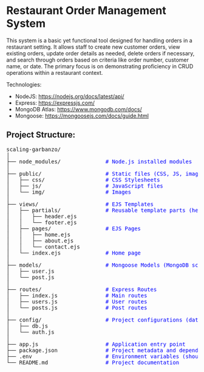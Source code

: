 # Restaurant Order Management System

This system is a basic yet functional tool designed for handling orders in a restaurant setting. It allows staff to create new customer orders, view existing orders, update order details as needed, delete orders if necessary, and search through orders based on criteria like order number, customer name, or date. The primary focus is on demonstrating proficiency in CRUD operations within a restaurant context.

Technologies:
* NodeJS: https://nodejs.org/docs/latest/api/
* Express: https://expressjs.com/
* MongoDB Atlas: https://www.mongodb.com/docs/
* Mongoose: https://mongoosejs.com/docs/guide.html

## Project Structure:

<pre>
scaling-garbanzo/
│
├── node_modules/              <span style="color: blue;"># Node.js installed modules</span>
│
├── public/                    <span style="color: blue;"># Static files (CSS, JS, images)</span>
│   ├── css/                   <span style="color: blue;"># CSS Stylesheets</span>
│   ├── js/                    <span style="color: blue;"># JavaScript files</span>
│   └── img/                   <span style="color: blue;"># Images</span>
│
├── views/                     <span style="color: blue;"># EJS Templates</span>
│   ├── partials/              <span style="color: blue;"># Reusable template parts (header, footer)</span>
│   │   ├── header.ejs
│   │   └── footer.ejs
│   ├── pages/                 <span style="color: blue;"># EJS Pages</span>
│   │   ├── home.ejs
│   │   ├── about.ejs
│   │   └── contact.ejs
│   └── index.ejs              <span style="color: blue;"># Home page</span>
│
├── models/                    <span style="color: blue;"># Mongoose Models (MongoDB schemas)</span>
│   ├── user.js
│   └── post.js
│
├── routes/                    <span style="color: blue;"># Express Routes</span>
│   ├── index.js               <span style="color: blue;"># Main routes</span>
│   ├── users.js               <span style="color: blue;"># User routes</span>
│   └── posts.js               <span style="color: blue;"># Post routes</span>
│
├── config/                    <span style="color: blue;"># Project configurations (database, etc.)</span>
│   ├── db.js
│   └── auth.js
│
├── app.js                     <span style="color: blue;"># Application entry point</span>
├── package.json               <span style="color: blue;"># Project metadata and dependencies</span>
├── .env                       <span style="color: blue;"># Environment variables (should not be versioned)</span>
└── README.md                  <span style="color: blue;"># Project documentation</span>
</pre>
